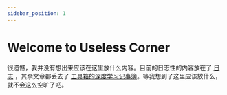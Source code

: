 ```yaml
---
sidebar_position: 1
---
```


# Welcome to Useless Corner

很遗憾，我并没有想出来应该在这里放什么内容。目前的日志性的内容放在了 [日志](/blog) ，其余文章都丢去了 [工具箱的深度学习记事簿](https://ml.akasaki.space)。等我想到了这里应该放什么，就不会这么空旷了吧。

